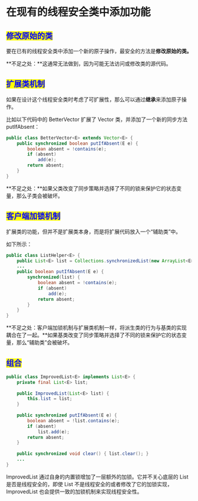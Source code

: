 # 在现有的线程安全类中添加功能

## <mark style="color:blue;">**修改原始的类**</mark>

要在已有的线程安全类中添加一个新的原子操作，最安全的方法是**修改原始的类。**

**不足之处：**这通常无法做到，因为可能无法访问或修改类的源代码。

## <mark style="color:blue;">**扩展类机制**</mark>

如果在设计这个线程安全类时考虑了可扩展性，那么可以通过**继承**来添加原子操作。

比如以下代码中的 BetterVector 扩展了 Vector 类，并添加了一个新的同步方法 putIfAbsent：

```java
public class BetterVector<E> extends Vector<E> {
    public synchronized boolean putIfAbsent(E e) {
        boolean absent = !contains(e);
        if (absent)
            add(e);
        return absent;
    }
}
```

**不足之处：**如果父类改变了同步策略并选择了不同的锁来保护它的状态变量，那么子类会被破坏。

## <mark style="color:blue;">**客户端加锁机制**</mark>

扩展类的功能，但并不是扩展类本身，而是将扩展代码放入一个“辅助类”中。

如下所示：

```java
public class ListHelper<E> {
    public List<E> list = Collections.synchronizedList(new ArrayList<E>());
    ...
    public boolean putIfAbsent(E e) {
        synchronized(list) {
            boolean absent = !contains(e);
            if (absent)
                add(e);
            return absent;
        }
    }
}
```

**不足之处：客户端加锁机制与扩展类机制一样，将派生类的行为与基类的实现耦合在了一起。**如果基类改变了同步策略并选择了不同的锁来保护它的状态变量，那么“辅助类”会被破坏。

## <mark style="color:blue;">**组合**</mark>

```java
public class ImprovedList<E> implements List<E> {
    private final List<E> list;
    
    public ImprovedList(List<E> list) {
        this.list = list;
    }
    
    public synchronized putIfAbsent(E e) {
        boolean absent = !list.contains(e);
        if (absent)
            list.add(e);
        return absent;
    }
    
    public synchronized void clear() { list.clear(); }
    ...
} 
```

ImprovedList 通过自身的内置锁增加了一层额外的加锁。它并不关心底层的 List 是否是线程安全的，即使 List 不是线程安全的或者修改了它的加锁实现，ImprovedList 也会提供一致的加锁机制来实现线程安全性。
